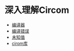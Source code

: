 # 深入理解Circom

- [编译器](./compiler.md)
- [编译错误](./error.md)
- [未知值](./unknowns.md)
- [cirom库](./ciromLib.md)
